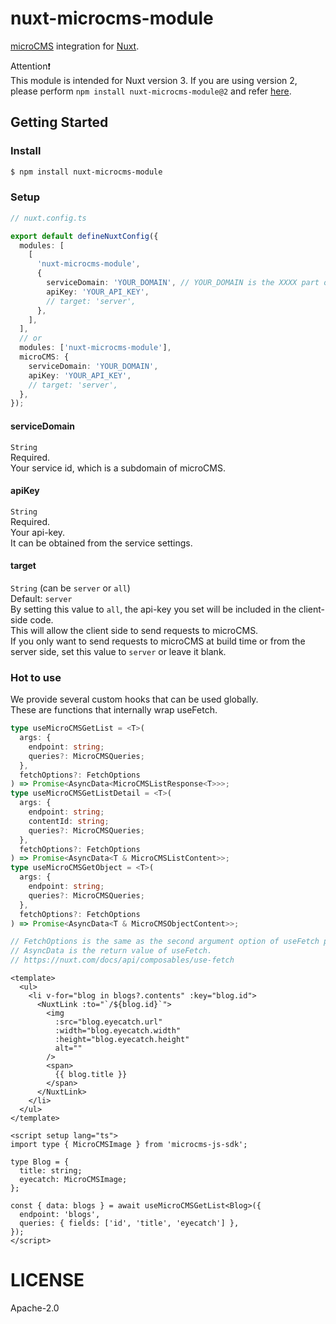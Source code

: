 # nuxt-microcms-module

[microCMS](https://microcms.io) integration for [Nuxt](https://nuxt.com/).

Attention❗️  
This module is intended for Nuxt version 3. If you are using version 2, please perform `npm install nuxt-microcms-module@2` and refer [here](https://github.com/microcmsio/nuxt-microcms-module/tree/v2#readme).

## Getting Started

### Install

```bash
$ npm install nuxt-microcms-module
```

### Setup

```typescript
// nuxt.config.ts

export default defineNuxtConfig({
  modules: [
    [
      'nuxt-microcms-module',
      {
        serviceDomain: 'YOUR_DOMAIN', // YOUR_DOMAIN is the XXXX part of XXXX.microcms.io
        apiKey: 'YOUR_API_KEY',
        // target: 'server',
      },
    ],
  ],
  // or
  modules: ['nuxt-microcms-module'],
  microCMS: {
    serviceDomain: 'YOUR_DOMAIN',
    apiKey: 'YOUR_API_KEY',
    // target: 'server',
  },
});
```

#### serviceDomain

`String`  
Required.  
Your service id, which is a subdomain of microCMS.

#### apiKey

`String`  
Required.  
Your api-key.  
It can be obtained from the service settings.

#### target

`String` (can be `server` or `all`)  
Default: `server`  
By setting this value to `all`, the api-key you set will be included in the client-side code.  
This will allow the client side to send requests to microCMS.  
If you only want to send requests to microCMS at build time or from the server side, set this value to `server` or leave it blank.

### Hot to use

We provide several custom hooks that can be used globally.  
These are functions that internally wrap useFetch.

```typescript
type useMicroCMSGetList = <T>(
  args: {
    endpoint: string;
    queries?: MicroCMSQueries;
  },
  fetchOptions?: FetchOptions
) => Promise<AsyncData<MicroCMSListResponse<T>>>;
type useMicroCMSGetListDetail = <T>(
  args: {
    endpoint: string;
    contentId: string;
    queries?: MicroCMSQueries;
  },
  fetchOptions?: FetchOptions
) => Promise<AsyncData<T & MicroCMSListContent>>;
type useMicroCMSGetObject = <T>(
  args: {
    endpoint: string;
    queries?: MicroCMSQueries;
  },
  fetchOptions?: FetchOptions
) => Promise<AsyncData<T & MicroCMSObjectContent>>;

// FetchOptions is the same as the second argument option of useFetch provided by Nuxt3.
// AsyncData is the return value of useFetch.
// https://nuxt.com/docs/api/composables/use-fetch
```

```vue
<template>
  <ul>
    <li v-for="blog in blogs?.contents" :key="blog.id">
      <NuxtLink :to="`/${blog.id}`">
        <img
          :src="blog.eyecatch.url"
          :width="blog.eyecatch.width"
          :height="blog.eyecatch.height"
          alt=""
        />
        <span>
          {{ blog.title }}
        </span>
      </NuxtLink>
    </li>
  </ul>
</template>

<script setup lang="ts">
import type { MicroCMSImage } from 'microcms-js-sdk';

type Blog = {
  title: string;
  eyecatch: MicroCMSImage;
};

const { data: blogs } = await useMicroCMSGetList<Blog>({
  endpoint: 'blogs',
  queries: { fields: ['id', 'title', 'eyecatch'] },
});
</script>
```

# LICENSE

Apache-2.0
